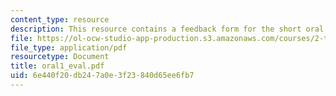 ```yaml
---
content_type: resource
description: This resource contains a feedback form for the short oral presentation.
file: https://ol-ocw-studio-app-production.s3.amazonaws.com/courses/2-tha-undergraduate-thesis-for-course-2-a-january-iap-2007/6e440f20db247a0e3f23840d65ee6fb7_oral1_eval.pdf
file_type: application/pdf
resourcetype: Document
title: oral1_eval.pdf
uid: 6e440f20-db24-7a0e-3f23-840d65ee6fb7
---
```

